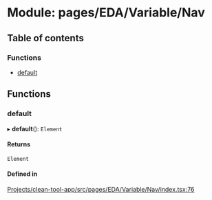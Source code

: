 # Module: pages/EDA/Variable/Nav

## Table of contents

### Functions

- [default](../wiki/pages.EDA.Variable.Nav#default)

## Functions

### default

▸ **default**(): `Element`

#### Returns

`Element`

#### Defined in

[Projects/clean-tool-app/src/pages/EDA/Variable/Nav/index.tsx:76](https://github.com/yuckyh/clean-tool-app/blob/e8c585b/src/pages/EDA/Variable/Nav/index.tsx#L76)
